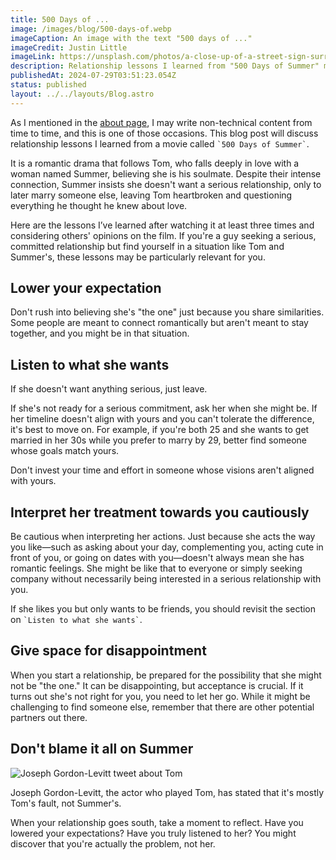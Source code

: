 ```yaml
---
title: 500 Days of ...
image: /images/blog/500-days-of.webp
imageCaption: An image with the text "500 days of ..."
imageCredit: Justin Little
imageLink: https://unsplash.com/photos/a-close-up-of-a-street-sign-surrounded-by-leaves-hxUnNtWIjso
description: Relationship lessons I learned from "500 Days of Summer" movie
publishedAt: 2024-07-29T03:51:23.054Z
status: published
layout: ../../layouts/Blog.astro
---
```


As I mentioned in the [about page](/about), I may write non-technical content from time to time, and this is one of those occasions. This blog post will discuss relationship lessons I learned from a movie called `` `500 Days of Summer` ``.

It is a romantic drama that follows Tom, who falls deeply in love with a woman named Summer, believing she is his soulmate. Despite their intense connection, Summer insists she doesn't want a serious relationship, only to later marry someone else, leaving Tom heartbroken and questioning everything he thought he knew about love.

Here are the lessons I’ve learned after watching it at least three times and considering others' opinions on the film. If you're a guy seeking a serious, committed relationship but find yourself in a situation like Tom and Summer's, these lessons may be particularly relevant for you.

## Lower your expectation

Don't rush into believing she's "the one" just because you share similarities. Some people are meant to connect romantically but aren't meant to stay together, and you might be in that situation.

## Listen to what she wants

If she doesn't want anything serious, just leave.

If she's not ready for a serious commitment, ask her when she might be. If her timeline doesn't align with yours and you can't tolerate the difference, it's best to move on. For example, if you're both 25 and she wants to get married in her 30s while you prefer to marry by 29, better find someone whose goals match yours.

Don't invest your time and effort in someone whose visions aren't aligned with yours.

## Interpret her treatment towards you cautiously

Be cautious when interpreting her actions. Just because she acts the way you like—such as asking about your day, complementing you, acting cute in front of you, or going on dates with you—doesn't always mean she has romantic feelings. She might be like that to everyone or simply seeking company without necessarily being interested in a serious relationship with you.

If she likes you but only wants to be friends, you should revisit the section on `` `Listen to what she wants` ``.

## Give space for disappointment

When you start a relationship, be prepared for the possibility that she might not be "the one." It can be disappointing, but acceptance is crucial. If it turns out she's not right for you, you need to let her go. While it might be challenging to find someone else, remember that there are other potential partners out there.

## Don't blame it all on Summer

![Joseph Gordon-Levitt tweet about Tom](/images/blog/joseph-tweet.png)

Joseph Gordon-Levitt, the actor who played Tom, has stated that it's mostly Tom's fault, not Summer's.

When your relationship goes south, take a moment to reflect. Have you lowered your expectations? Have you truly listened to her? You might discover that you're actually the problem, not her.
